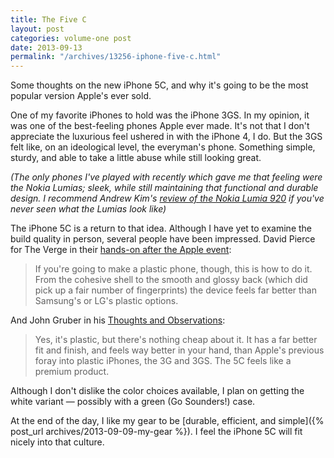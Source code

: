 ```yaml
---
title: The Five C
layout: post
categories: volume-one post
date: 2013-09-13
permalink: "/archives/13256-iphone-five-c.html"
---
```



Some thoughts on the new iPhone 5C, and why it's going to be the most popular version Apple's ever sold.

One of my favorite iPhones to hold was the iPhone 3GS. In my opinion, it was one of the best-feeling phones Apple ever made. It's not that I don't appreciate the luxurious feel ushered in with the iPhone 4, I do. But the 3GS felt like, on an ideological level, the everyman's phone. Something simple, sturdy, and able to take a little abuse while still looking great.

_(The only phones I've played with recently which gave me that feeling were the Nokia Lumias; sleek, while still maintaining that functional and durable design. I recommend Andrew Kim's [review of the Nokia Lumia 920](http://www.minimallyminimal.com/blog/nokia-lumia-920) if you've never seen what the Lumias look like)_

The iPhone 5C is a return to that idea. Although I have yet to examine the build quality in person, several people have been impressed. David Pierce for The Verge in their [hands-on after the Apple event](http://www.theverge.com/2013/9/10/4714074/apple-iphone-5c-hands-on-pictures-video):

> If you're going to make a plastic phone, though, this is how to do it. From the cohesive shell to the smooth and glossy back (which did pick up a fair number of fingerprints) the device feels far better than Samsung's or LG's plastic options.

And John Gruber in his [Thoughts and Observations](http://daringfireball.net/2013/09/iphone_5c_5c_event):

> Yes, it's plastic, but there's nothing cheap about it. It has a far better fit and finish, and feels way better in your hand, than Apple's previous foray into plastic iPhones, the 3G and 3GS. The 5C feels like a premium product.

Although I don't dislike the color choices available, I plan on getting the white variant &mdash; possibly with a green (Go Sounders!) case.

At the end of the day, I like my gear to be [durable, efficient, and simple]({% post_url archives/2013-09-09-my-gear %}). I feel the iPhone 5C will fit nicely into that culture.
